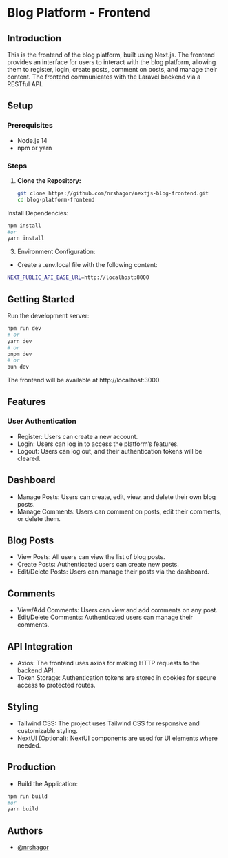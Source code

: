 # **Blog Platform - Frontend**

## **Introduction**

This is the frontend of the blog platform, built using Next.js. The frontend provides an interface for users to interact with the blog platform, allowing them to register, login, create posts, comment on posts, and manage their content. The frontend communicates with the Laravel backend via a RESTful API.

## **Setup**

### **Prerequisites**

- Node.js 14
- npm or yarn

### **Steps**

1. **Clone the Repository:**
   ```bash
   git clone https://github.com/nrshagor/nextjs-blog-frontend.git
   cd blog-platform-frontend
   ```

Install Dependencies:

```bash
npm install
#or
yarn install
```

3. Environment Configuration:

- Create a .env.local file with the following content:

```bash
NEXT_PUBLIC_API_BASE_URL=http://localhost:8000
```

## Getting Started

Run the development server:

```bash
npm run dev
# or
yarn dev
# or
pnpm dev
# or
bun dev
```

The frontend will be available at http://localhost:3000.

## **Features**

### User Authentication

- Register: Users can create a new account.
- Login: Users can log in to access the platform’s features.
- Logout: Users can log out, and their authentication tokens will be cleared.

## Dashboard

- Manage Posts: Users can create, edit, view, and delete their own blog posts.
- Manage Comments: Users can comment on posts, edit their comments, or delete them.

## Blog Posts

- View Posts: All users can view the list of blog posts.
- Create Posts: Authenticated users can create new posts.
- Edit/Delete Posts: Users can manage their posts via the dashboard.

## Comments

- View/Add Comments: Users can view and add comments on any post.
- Edit/Delete Comments: Authenticated users can manage their comments.

## **API Integration**

- Axios: The frontend uses axios for making HTTP requests to the backend API.
- Token Storage: Authentication tokens are stored in cookies for secure access to protected routes.

## Styling

- Tailwind CSS: The project uses Tailwind CSS for responsive and customizable styling.
- NextUI (Optional): NextUI components are used for UI elements where needed.

## Production

- Build the Application:

```bash
npm run build
#or
yarn build
```

## Authors

- [@nrshagor](https://github.com/nrshagor)
